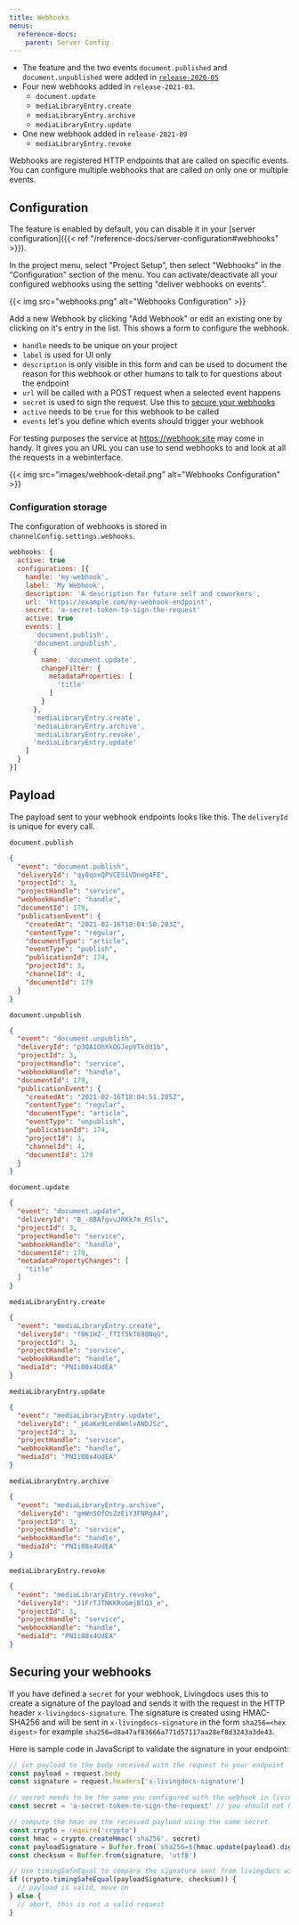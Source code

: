 ```yaml
---
title: Webhooks
menus:
  reference-docs:
    parent: Server Config
---
```


- The feature and the two events `document.published` and `document.unpublished` were added in [`release-2020-05`](https://github.com/livingdocsIO/livingdocs-release-notes/blob/master/releases/release-2020-05.md)
- Four new webhooks added in `release-2021-03`.
  - `document.update`
  - `mediaLibraryEntry.create`
  - `mediaLibraryEntry.archive`
  - `mediaLibraryEntry.update`
- One new webhook added in `release-2021-09`
  - `mediaLibraryEntry.revoke`

Webhooks are registered HTTP endpoints that are called on specific events.
You can configure multiple webhooks that are called on only one or multiple events.

## Configuration

The feature is enabled by default, you can disable it in your [server configuration]({{< ref "/reference-docs/server-configuration#webhooks" >}}).

In the project menu, select "Project Setup", then select "Webhooks" in the "Configuration" section of the menu. You can activate/deactivate all your configured webhooks using the setting "deliver webhooks on events".

{{< img src="webhooks.png" alt="Webhooks Configuration" >}}


Add a new Webhook by clicking "Add Webhook" or edit an existing one by clicking on it's entry in the list. This shows a form to configure the webhook.

- `handle` needs to be unique on your project
- `label` is used for UI only
- `description` is only visible in this form and can be used to document the reason for this webhook or other humans to talk to for questions about the endpoint
- `url` will be called with a POST request when a selected event happens
- `secret` is used to sign the request. Use this to [secure your webhooks](#securing-your-webhooks)
- `active` needs to be `true` for this webhook to be called
- `events` let's you define which events should trigger your webhook

For testing purposes the service at https://webhook.site may come in handy. It gives you an URL you can use to send webhooks to and look at all the requests in a webinterface.

{{< img src="images/webhook-detail.png" alt="Webhooks Configuration" >}}

### Configuration storage

The configuration of webhooks is stored in `channelConfig.settings.webhooks`.

```js
webhooks: {
  active: true
  configurations: [{
    handle: 'my-webhook',
    label: 'My Webhook',
    description: 'A description for future self and coworkers',
    url: 'https://example.com/my-webhook-endpoint',
    secret: 'a-secret-token-to-sign-the-request'
    active: true
    events: [
      'document.publish',
      'document.unpublish',
      {
        name: 'document.update',
        changeFilter: {
          metadataProperties: [
            'title'
          ]
        }
      },
      'mediaLibraryEntry.create',
      'mediaLibraryEntry.archive',
      'mediaLibraryEntry.revoke',
      'mediaLibraryEntry.update'
    ]
  }
}]
```

## Payload
The payload sent to your webhook endpoints looks like this. The `deliveryId` is unique for every call.

`document.publish`
```json
{
  "event": "document.publish",
  "deliveryId": "qy8qoxQPVCES1VDneg4FE",
  "projectId": 3,
  "projectHandle": "service",
  "webhookHandle": "handle",
  "documentId": 179,
  "publicationEvent": {
    "createdAt": "2021-02-16T18:04:50.203Z",
    "contentType": "regular",
    "documentType": "article",
    "eventType": "publish",
    "publicationId": 174,
    "projectId": 3,
    "channelId": 4,
    "documentId": 179
  }
}
```

`document.unpublish`
```json
{
  "event": "document.unpublish",
  "deliveryId": "p3QA1OhXkQGJepVTkdd1b",
  "projectId": 3,
  "projectHandle": "service",
  "webhookHandle": "handle",
  "documentId": 179,
  "publicationEvent": {
    "createdAt": "2021-02-16T18:04:51.285Z",
    "contentType": "regular",
    "documentType": "article",
    "eventType": "unpublish",
    "publicationId": 174,
    "projectId": 3,
    "channelId": 4,
    "documentId": 179
  }
}
```

`document.update`
```json
{
  "event": "document.update",
  "deliveryId": "B_-8BAfgvuJRKk7m_RSls",
  "projectId": 3,
  "projectHandle": "service",
  "webhookHandle": "handle",
  "documentId": 179,
  "metadataPropertyChanges": [
    "title"
  ]
}
```

`mediaLibraryEntry.create`
```json
{
  "event": "mediaLibraryEntry.create",
  "deliveryId": "f8K1HZ-_fTIf5kT698NqG",
  "projectId": 3,
  "projectHandle": "service",
  "webhookHandle": "handle",
  "mediaId": "PNIi08x4UdEA"
}
```

`mediaLibraryEntry.update`
```json
{
  "event": "mediaLibraryEntry.update",
  "deliveryId": "_p6aKe9Len6WnlvANDJSz",
  "projectId": 3,
  "projectHandle": "service",
  "webhookHandle": "handle",
  "mediaId": "PNIi08x4UdEA"
}
```

`mediaLibraryEntry.archive`
```json
{
  "event": "mediaLibraryEntry.archive",
  "deliveryId": "gmWn5OfOsZzEiY3FNRgA4",
  "projectId": 3,
  "projectHandle": "service",
  "webhookHandle": "handle",
  "mediaId": "PNIi08x4UdEA"
}
```

`mediaLibraryEntry.revoke`
```json
{
  "event": "mediaLibraryEntry.revoke",
  "deliveryId": "J1FrTJTNKKRoGmjBlQ3_e",
  "projectId": 3,
  "projectHandle": "service",
  "webhookHandle": "handle",
  "mediaId": "PNIi08x4UdEA"
}
```

## Securing your webhooks
If you have defined a `secret` for your webhook, Livingdocs uses this to create a signature of the payload and sends it with the request in the HTTP header `x-livingdocs-signature`.
The signature is created using HMAC-SHA256 and will be sent in `x-livingdocs-signature` in the form `sha256=<hex digest>` for example `sha256=d8a47af83666a771d57117aa28ef8d3243a3de43`.

Here is sample code in JavaScript to validate the signature in your endpoint:

```js
// set payload to the body received with the request to your endpoint
const payload = request.body
const signature = request.headers['x-livingdocs-signature']

// secret needs to be the same you configured with the webhook in livingdocs
const secret = 'a-secret-token-to-sign-the-request' // you should not hardcode this but read it from an environment variable

// compute the hmac on the received payload using the same secret
const crypto = require('crypto')
const hmac = crypto.createHmac('sha256', secret)
const payloadSignature = Buffer.from(`sha256=${hmac.update(payload).digest('hex')}`, 'utf8')
const checksum = Buffer.from(signature, 'utf8')

// use timingSafeEqual to compare the signature sent from livingdocs with the computed checksum
if (crypto.timingSafeEqual(payloadSignature, checksum)) {
  // payload is valid, move on
} else {
  // abort, this is not a valid request
}
```
